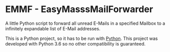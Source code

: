 # EMMF - EasyMasssMailForwarder
A little Python script to forward all unread E-Mails in a specified Mailbox to a infinitely expandable list of E-Mail addresses.

This is a Python project, so it has to be run with [Python](https://www.python.org/).
This project was developed with Python 3.6 so no other compatibility is guaranteed.
